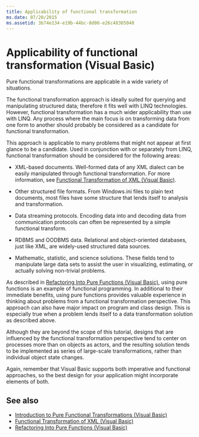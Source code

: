 ```yaml
---
title: Applicability of functional transformation
ms.date: 07/20/2015
ms.assetid: 3b74e134-e19b-44bc-8d06-e26c48305040
---
```

# Applicability of functional transformation (Visual Basic)

Pure functional transformations are applicable in a wide variety of situations.

The functional transformation approach is ideally suited for querying and manipulating structured data; therefore it fits well with LINQ technologies. However, functional transformation has a much wider applicability than use with LINQ. Any process where the main focus is on transforming data from one form to another should probably be considered as a candidate for functional transformation.

This approach is applicable to many problems that might not appear at first glance to be a candidate. Used in conjunction with or separately from LINQ, functional transformation should be considered for the following areas:

- XML-based documents. Well-formed data of any XML dialect can be easily manipulated through functional transformation. For more information, see [Functional Transformation of XML (Visual Basic)](functional-transformation-of-xml.md).

- Other structured file formats. From Windows.ini files to plain text documents, most files have some structure that lends itself to analysis and transformation.

- Data streaming protocols. Encoding data into and decoding data from communication protocols can often be represented by a simple functional transform.

- RDBMS and OODBMS data. Relational and object-oriented databases, just like XML, are widely-used structured data sources.

- Mathematic, statistic, and science solutions. These fields tend to manipulate large data sets to assist the user in visualizing, estimating, or actually solving non-trivial problems.

As described in [Refactoring Into Pure Functions (Visual Basic)](refactoring-into-pure-functions.md), using pure functions is an example of functional programming. In additional to their immediate benefits, using pure functions provides valuable experience in thinking about problems from a functional transformation perspective. This approach can also have major impact on program and class design. This is especially true when a problem lends itself to a data transformation solution as described above.

Although they are beyond the scope of this tutorial, designs that are influenced by the functional transformation perspective tend to center on processes more than on objects as actors, and the resulting solution tends to be implemented as series of large-scale transformations, rather than individual object state changes.

Again, remember that Visual Basic supports both imperative and functional approaches, so the best design for your application might incorporate elements of both.

## See also

- [Introduction to Pure Functional Transformations (Visual Basic)](introduction-to-pure-functional-transformations.md)
- [Functional Transformation of XML (Visual Basic)](functional-transformation-of-xml.md)
- [Refactoring Into Pure Functions (Visual Basic)](refactoring-into-pure-functions.md)

